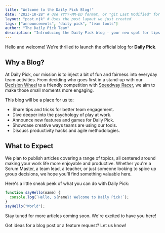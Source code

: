 ```yaml
---
title: "Welcome to the Daily Pick Blog!"
date: "2023-10-28" # Use YYYY-MM-DD format, or "git Last Modified" for Eleventy to pick up commit date
layout: "post.njk" # Uses the post layout we just created
tags: ["announcements", "daily pick", "team tools"]
author: "The Daily Pick Team"
description: "Introducing the Daily Pick blog - your new spot for tips on team engagement, productivity, and making work a little more fun with our tools!"
---
```


Hello and welcome! We're thrilled to launch the official blog for **Daily Pick**.

## Why a Blog?

At Daily Pick, our mission is to inject a bit of fun and fairness into everyday team activities. From deciding who goes first in a stand-up with our [Decision Wheel](/wheel/) to a friendly competition with [Speedway Racer](/speedway/), we aim to make those small moments more engaging.

This blog will be a place for us to:

*   Share tips and tricks for better team engagement.
*   Dive deeper into the psychology of play at work.
*   Announce new features and games for Daily Pick.
*   Showcase creative ways teams are using our tools.
*   Discuss productivity hacks and agile methodologies.

## What to Expect

We plan to publish articles covering a range of topics, all centered around making your work life more enjoyable and productive. Whether you're a Scrum Master, a team lead, a teacher, or just someone looking to spice up group decisions, we hope you'll find something valuable here.

Here's a little sneak peek of what you can do with Daily Pick:

```javascript
function sayHello(name) {
  console.log(`Hello, ${name}! Welcome to Daily Pick!`);
}
sayHello("World");
```

Stay tuned for more articles coming soon. We're excited to have you here!

Got ideas for a blog post or a feature request? Let us know!